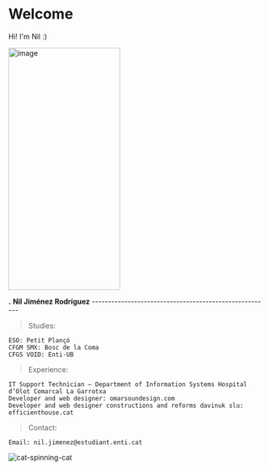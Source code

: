 
# Welcome

Hi! I'm Nil :)


<img width="221" height="480" alt="image" src="https://github.com/user-attachments/assets/544e8f18-7cf6-4995-ab53-a79c8973395d" />  

**.** **Nil Jiménez Rodríguez** -------------------------------------------------------

> Studies:

	ESO: Petit Plançó​ 
	CFGM SMX: Bosc de la Coma​
	CFGS VOID: Enti​-UB

> Experience:

	IT Support Technician – Department of Information Systems Hospital d’Olot Comarcal La Garrotxa​
	Developer and web designer: omarsoundesign.com ​
	Developer and web designer constructions and reforms davinuk slu: efficienthouse.cat​

> Contact:
	
	Email: nil.jimenez@estudiant.enti.cat

![cat-spinning-cat](https://github.com/user-attachments/assets/39467914-456e-408c-a688-d85e7a2ed8ab)





                                                                                                                              
                                                                                                    


